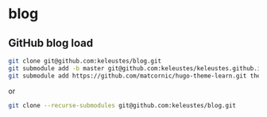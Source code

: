 # blog

## GitHub blog load

```bash
git clone git@github.com:keleustes/blog.git
git submodule add -b master git@github.com:keleustes/keleustes.github.io.git public
git submodule add https://github.com/matcornic/hugo-theme-learn.git themes/hugo-theme-learn
```

or 

```bash
git clone --recurse-submodules git@github.com:keleustes/blog.git
```
